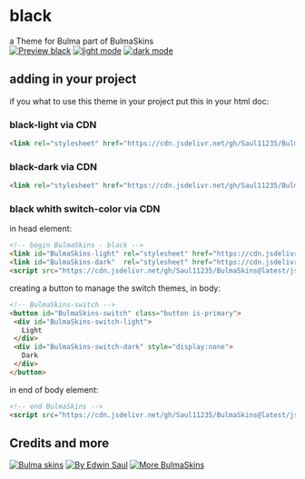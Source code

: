 # black            
a Theme for Bulma part of BulmaSkins             
[![ Preview black ](https://img.shields.io/badge/-Preview_black-red)](https://saul11235.github.io/BulmaSkins?skin=black)
[![ light mode ](https://img.shields.io/badge/-light_mode-black)](https://saul11235.github.io/BulmaSkins?skin=black&dark=false)
[![ dark mode ](https://img.shields.io/badge/-dark_mode-black)](https://saul11235.github.io/BulmaSkins?skin=black&dark=true)
## adding in your project
if you what to use this theme in your project put this in your html doc:
### black-light via CDN
```html
<link rel="stylesheet" href="https://cdn.jsdelivr.net/gh/Saul11235/BulmaSkins@latest/css/black.light.css">
```
### black-dark via CDN
```html
<link rel="stylesheet" href="https://cdn.jsdelivr.net/gh/Saul11235/BulmaSkins@latest/css/black.dark.css">
```
### black whith switch-color via CDN
in head element:
```html
<!-- begin BulmaSkins - black -->
<link id="BulmaSkins-light" rel="stylesheet" href="https://cdn.jsdelivr.net/gh/Saul11235/BulmaSkins@latest/css/black.light.css">
<link id="BulmaSkins-dark"  rel="stylesheet" href="https://cdn.jsdelivr.net/gh/Saul11235/BulmaSkins@latest/css/black.dark.css">
<script src="https://cdn.jsdelivr.net/gh/Saul11235/BulmaSkins@latest/js/cdn/first.js"></script>
```
creating a button to manage the switch themes, in body:            
```html
<!-- BulmaSkins-switch -->
<button id="BulmaSkins-switch" class="button is-primary">
 <div id="BulmaSkins-switch-light">
   Light
 </div>
 <div id="BulmaSkins-switch-dark" style="display:none">
   Dark
 </div>
</button>
```
in end of body element:            
```html
<!-- end BulmaSkins -->
<script src="https://cdn.jsdelivr.net/gh/Saul11235/BulmaSkins@latest/js/cdn/last.js"></script>
```
## Credits and more 
[![Bulma skins](https://img.shields.io/badge/-Bulma_skins-blue)](https://saul11235.github.io/BulmaSkins/)
[![By Edwin Saul](https://img.shields.io/badge/-By_Edwin_Saul-black)](https://edwinsaul.com)
[![More BulmaSkins](https://img.shields.io/badge/-More_BulmaSkins-white)](https://github.com/Saul11235/BulmaSkins)
